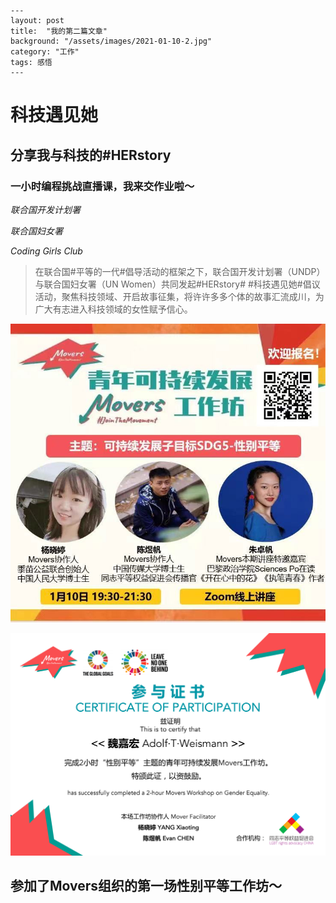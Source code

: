 

```
---
layout: post
title:  "我的第二篇文章"
background: "/assets/images/2021-01-10-2.jpg"
category: "工作"
tags: 感悟
---
```



# 科技遇见她

## 分享我与科技的#HERstory

### 一小时编程挑战直播课，我来交作业啦～

_联合国开发计划署_

_联合国妇女署_

_Coding Girls Club_



> 在联合国#平等的一代#倡导活动的框架之下，联合国开发计划署（UNDP）与联合国妇女署（UN Women）共同发起#HERstory# #科技遇见她#倡议活动，聚焦科技领域、开启故事征集，将许许多多个体的故事汇流成川，为广大有志进入科技领域的女性赋予信心。


![002](../assets/images/2021-01-10-2.jpg)

![002](../assets/images/2021-01-10-1.jpg)

## 参加了Movers组织的第一场性别平等工作坊～
